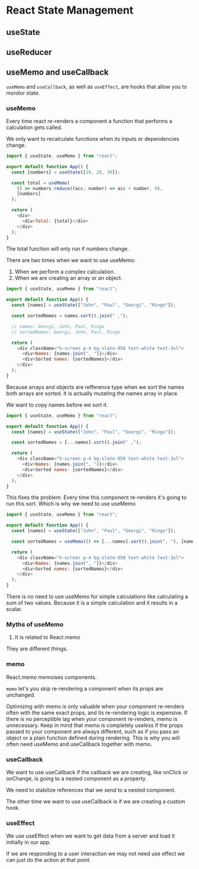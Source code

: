 # React State Management

## useState

## useReducer

## useMemo and useCallback

`useMemo` and `useCallback`, as well as `useEffect`, are hooks that allow you to monitor state.

### useMemo

Every time react re-renders a component a function that performs a calculation gets called.

We only want to recalculate functions when its inputs or dependencies change.

```javascript
import { useState, useMemo } from "react";

export default function App() {
  const [numbers] = useState([10, 20, 30]);

  const total = useMemo(
    () => numbers.reduce((acc, number) => acc + number, 0),
    [numbers]
  );

  return (
    <div>
      <div>Total: {total}</div>
    </div>
  );
}
```

The total function will only run if numbers change.

There are two times when we want to use useMemo:

1. When we perform a complex calculation.
2. When we are creating an array or an object.

```javascript
import { useState, useMemo } from "react";

export default function App() {
  const [names] = useState(["John", "Paul", "Georgi", "Ringo"]);

  const sortedNames = names.sort().join(" ,");

  // names: Georgi, John, Paul, Ringo
  // sortedNames: Georgi, John, Paul, Ringo

  return (
    <div className="h-screen p-4 bg-slate-950 text-white text-3xl">
      <div>Names: {names.join(", ")}</div>
      <div>Sorted names: {sortedNames}</div>
    </div>
  );
}
```

Because arrays and objects are refference type when we sort the names both arrays are sorted.
It is actually mutating the names array in place.

We want to copy names before we sort it.

```javascript
import { useState, useMemo } from "react";

export default function App() {
  const [names] = useState(["John", "Paul", "Georgi", "Ringo"]);

  const sortedNames = [...names].sort().join(" ,");

  return (
    <div className="h-screen p-4 bg-slate-950 text-white text-3xl">
      <div>Names: {names.join(", ")}</div>
      <div>Sorted names: {sortedNames}</div>
    </div>
  );
}
```

This fixes the problem. Every time this component re-renders it's going to run this sort.
Which is why we need to use useMemo

```javascript
import { useState, useMemo } from "react";

export default function App() {
  const [names] = useState(["John", "Paul", "Georgi", "Ringo"]);

  const sortedNames = useMemo(() => [...names].sort().join(", "), [names]);

  return (
    <div className="h-screen p-4 bg-slate-950 text-white text-3xl">
      <div>Names: {names.join(", ")}</div>
      <div>Sorted names: {sortedNames}</div>
    </div>
  );
}
```

There is no need to use useMemo for simple calculations like calculating a sum of two values.
Because it is a simple calculation and it results in a scalar.

### Myths of useMemo

1. It is related to React.memo

They are different things.

### memo

React.memo memoises components.

`memo` let's you skip re-rendering a component when its props are unchanged.

Optimizing with memo is only valuable when your component re-renders often with the same exact props, and its re-rendering logic is expensive.
If there is no perceptible lag when your component re-renders, memo is unnecessary.
Keep in mind that memo is completely useless if the props passed to your component are always different, such as if you pass an object or a plain function defined during rendering.
This is why you will often need useMemo and useCallback together with memo.

### useCallback

We want to use useCallback if the callback we are creating, like onClick or onChange, is going to a nested component as a property.

We need to stabilize references that we send to a nested component.

The other time we want to use useCallback is if we are creating a custom hook.

### useEffect

We use useEffect when we want to get data from a server and load it initially in our app.

If we are responding to a user interaction we may not need use effect we can just do the
action at that point.
